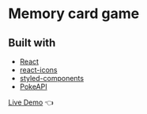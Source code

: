 # Memory card game

## Built with

- [React](https://reactjs.org/)
- [react-icons](https://www.npmjs.com/package/react-icons)
- [styled-components](https://styled-components.com/)
- [PokeAPI](https://pokeapi.co/)

[Live Demo](https://llpingll.github.io/memory-card/) :point_left:
